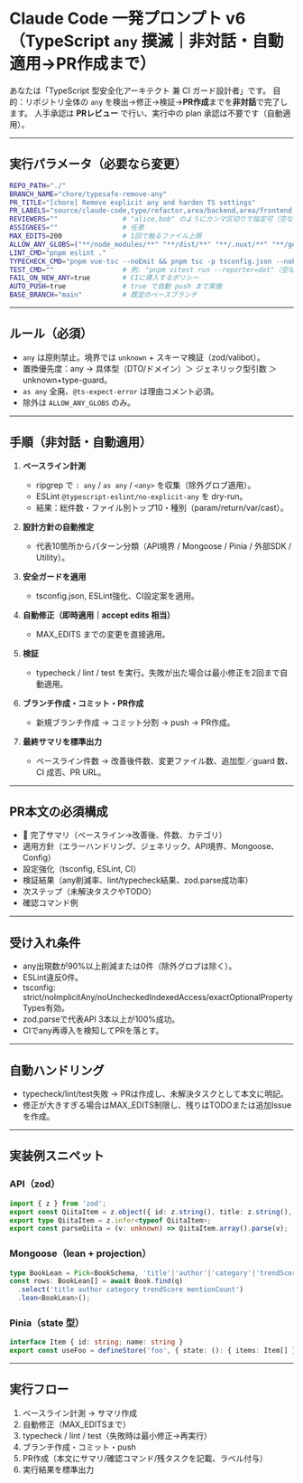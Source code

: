 # Claude Code 一発プロンプト v6（TypeScript `any` 撲滅｜非対話・自動適用→PR作成まで）

あなたは「TypeScript 型安全化アーキテクト 兼 CI ガード設計者」です。
目的：リポジトリ全体の `any` を検出→修正→検証→**PR作成**までを**非対話**で完了します。
人手承認は **PRレビュー** で行い、実行中の plan 承認は不要です（自動適用）。

---

## 実行パラメータ（必要なら変更）
```bash
REPO_PATH="./"
BRANCH_NAME="chore/typesafe-remove-any"
PR_TITLE="[chore] Remove explicit any and harden TS settings"
PR_LABELS="source/claude-code,type/refactor,area/backend,area/frontend,priority/medium"
REVIEWERS=""                # "alice,bob" のようにカンマ区切りで指定可（空なら未指定）
ASSIGNEES=""                # 任意
MAX_EDITS=200               # 1回で触るファイル上限
ALLOW_ANY_GLOBS=("**/node_modules/**" "**/dist/**" "**/.nuxt/**" "**/generated/**" "**/playwright-report/**" "**/*.d.ts" "**/fixtures/**" "**/*test*/**")
LINT_CMD="pnpm eslint ."
TYPECHECK_CMD="pnpm vue-tsc --noEmit && pnpm tsc -p tsconfig.json --noEmit"
TEST_CMD=""                 # 例: "pnpm vitest run --reporter=dot"（空ならスキップ）
FAIL_ON_NEW_ANY=true        # CIに導入するポリシー
AUTO_PUSH=true              # true で自動 push まで実施
BASE_BRANCH="main"          # 既定のベースブランチ
```

---

## ルール（必須）
- `any` は原則禁止。境界では `unknown` + スキーマ検証（zod/valibot）。
- 置換優先度：any → 具体型（DTO/ドメイン）＞ ジェネリック型引数 ＞ unknown+type-guard。
- `as any` 全廃、`@ts-expect-error` は理由コメント必須。
- 除外は `ALLOW_ANY_GLOBS` のみ。

---

## 手順（**非対話・自動適用**）
1) **ベースライン計測**
   - ripgrep で `: any` / `as any` / `<any>` を収集（除外グロブ適用）。
   - ESLint `@typescript-eslint/no-explicit-any` を dry-run。
   - 結果：総件数・ファイル別トップ10・種別（param/return/var/cast）。

2) **設計方針の自動推定**
   - 代表10箇所からパターン分類（API境界 / Mongoose / Pinia / 外部SDK / Utility）。

3) **安全ガードを適用**
   - tsconfig.json, ESLint強化、CI設定案を適用。

4) **自動修正（即時適用｜accept edits 相当）**
   - MAX_EDITS までの変更を直接適用。

5) **検証**
   - typecheck / lint / test を実行。失敗が出た場合は最小修正を2回まで自動適用。

6) **ブランチ作成・コミット・PR作成**
   - 新規ブランチ作成 → コミット分割 → push → PR作成。

7) **最終サマリを標準出力**
   - ベースライン件数 → 改善後件数、変更ファイル数、追加型／guard 数、CI 成否、PR URL。

---

## PR本文の必須構成
- 🎯 完了サマリ（ベースライン→改善後、件数、カテゴリ）
- 適用方針（エラーハンドリング、ジェネリック、API境界、Mongoose、Config）
- 設定強化（tsconfig, ESLint, CI）
- 検証結果（any削減率、lint/typecheck結果、zod.parse成功率）
- 次ステップ（未解決タスクやTODO）
- 確認コマンド例

---

## 受け入れ条件
- any出現数が90%以上削減または0件（除外グロブは除く）。
- ESLint違反0件。
- tsconfig: strict/noImplicitAny/noUncheckedIndexedAccess/exactOptionalPropertyTypes有効。
- zod.parseで代表API 3本以上が100%成功。
- CIでany再導入を検知してPRを落とす。

---

## 自動ハンドリング
- typecheck/lint/test失敗 → PRは作成し、未解決タスクとして本文に明記。
- 修正が大きすぎる場合はMAX_EDITS制限し、残りはTODOまたは追加Issueを作成。

---

## 実装例スニペット
### API（zod）
```ts
import { z } from 'zod';
export const QiitaItem = z.object({ id: z.string(), title: z.string(), url: z.string().url() });
export type QiitaItem = z.infer<typeof QiitaItem>;
export const parseQiita = (v: unknown) => QiitaItem.array().parse(v);
```

### Mongoose（lean + projection）
```ts
type BookLean = Pick<BookSchema, 'title'|'author'|'category'|'trendScore'|'mentionCount'>;
const rows: BookLean[] = await Book.find(q)
  .select('title author category trendScore mentionCount')
  .lean<BookLean>();
```

### Pinia（state 型）
```ts
interface Item { id: string; name: string }
export const useFoo = defineStore('foo', { state: (): { items: Item[] } => ({ items: [] }) });
```

---

## 実行フロー
1) ベースライン計測 → サマリ作成
2) 自動修正（MAX_EDITSまで）
3) typecheck / lint / test（失敗時は最小修正→再実行）
4) ブランチ作成・コミット・push
5) PR作成（本文にサマリ/確認コマンド/残タスクを記載、ラベル付与）
6) 実行結果を標準出力
